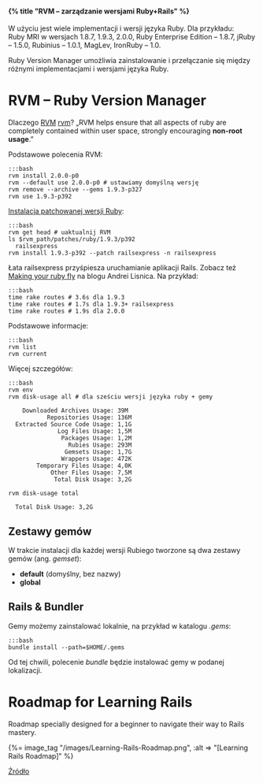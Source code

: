 #### {% title "RVM – zarządzanie wersjami Ruby+Rails" %}

W użyciu jest wiele implementacji i wersji języka Ruby. Dla przykładu:
Ruby MRI w wersjach 1.8.7, 1.9.3, 2.0.0, Ruby Enterprise Edition – 1.8.7,
jRuby – 1.5.0, Rubinius – 1.0.1, MagLev, IronRuby – 1.0.

Ruby Version Manager umożliwia zainstalowanie i przełączanie
się między różnymi implementacjami i wersjami języka Ruby.


# RVM – Ruby Version Manager

Dlaczego [RVM] [rvm]?
„RVM helps ensure that all aspects of ruby are completely contained
within user space, strongly encouraging **non-root usage**.”

Podstawowe polecenia RVM:

    :::bash
    rvm install 2.0.0-p0
    rvm --default use 2.0.0-p0 # ustawiamy domyślną wersję
    rvm remove --archive --gems 1.9.3-p327
    rvm use 1.9.3-p392

[Instalacja patchowanej wersji Ruby](http://astrails.com/blog/2012/11/13/rvm-install-patched-ruby-for-faster-rails-startup):

    :::bash
    rvm get head # uaktualnij RVM
    ls $rvm_path/patches/ruby/1.9.3/p392
      railsexpress
    rvm install 1.9.3-p392 --patch railsexpress -n railsexpress

Łata railsexpress przyśpiesza uruchamianie aplikacji Rails.
Zobacz też
[Making your ruby fly](http://alisnic.net/blog/making-your-ruby-fly/) na blogu Andrei Lisnica.
Na przykład:

    :::bash
    time rake routes # 3.6s dla 1.9.3
    time rake routes # 1.7s dla 1.9.3+ railsexpress
    time rake routes # 1.9s dla 2.0.0

Podstawowe informacje:

    :::bash
    rvm list
    rvm current

Więcej szczegółów:

    :::bash
    rvm env
    rvm disk-usage all # dla sześciu wersji języka ruby + gemy

        Downloaded Archives Usage: 39M
               Repositories Usage: 136M
      Extracted Source Code Usage: 1,1G
                  Log Files Usage: 1,5M
                   Packages Usage: 1,2M
                     Rubies Usage: 293M
                    Gemsets Usage: 1,7G
                   Wrappers Usage: 472K
            Temporary Files Usage: 4,0K
                Other Files Usage: 7,5M
                 Total Disk Usage: 3,2G

    rvm disk-usage total

      Total Disk Usage: 3,2G


## Zestawy gemów

W trakcie instalacji dla każdej wersji Rubiego
tworzone są dwa zestawy gemów (ang. *gemset*):

* **default** (domyślny, bez nazwy)
* **global**


## Rails & Bundler

Gemy możemy zainstalować lokalnie, na przykład w katalogu *.gems*:

    :::bash
    bundle install --path=$HOME/.gems

Od tej chwili, polecenie *bundle* będzie instalować gemy w podanej lokalizacji.


# Roadmap for Learning Rails

Roadmap specially designed for a beginner to navigate their way to Rails mastery.

{%= image_tag "/images/Learning-Rails-Roadmap.png", :alt => "[Learning Rails Roadmap]" %}

[Źródło](http://techiferous.com/2010/07/roadmap-for-learning-rails/)


[rvm]: http://rvm.beginrescueend.com/ "Ruby Version Manager"
